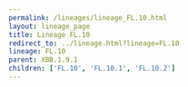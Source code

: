 ```yaml
---
permalink: /lineages/lineage_FL.10.html
layout: lineage_page
title: Lineage FL.10
redirect_to: ../lineage.html?lineage=FL.10
lineage: FL.10
parent: XBB.1.9.1
children: ['FL.10', 'FL.10.1', 'FL.10.2']
---
```

